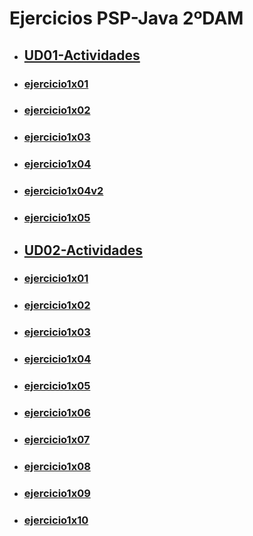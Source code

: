 # Ejercicios PSP-Java 2ºDAM

- ## [UD01-Actividades](UD01-Actividades.pdf)
- ### [ejercicio1x01](EjerciciosPSP/src/unidad1/ejercicio1x01)
- ### [ejercicio1x02](EjerciciosPSP/src/unidad1/ejercicio1x02)
- ### [ejercicio1x03](EjerciciosPSP/src/unidad1/ejercicio1x03)
- ### [ejercicio1x04](EjerciciosPSP/src/unidad1/ejercicio1x04)
- ### [ejercicio1x04v2](EjerciciosPSP/src/unidad1/ejercicio1x04v2)
- ### [ejercicio1x05](EjerciciosPSP/src/unidad1/ejercicio1x05)

- ## [UD02-Actividades](UD02-Actividades.pdf)
- ### [ejercicio1x01](EjerciciosPSP/src/unidad2/ejercicio1x01)
- ### [ejercicio1x02](EjerciciosPSP/src/unidad2/ejercicio1x02)
- ### [ejercicio1x03](EjerciciosPSP/src/unidad2/ejercicio1x03)
- ### [ejercicio1x04](EjerciciosPSP/src/unidad2/ejercicio1x04)
- ### [ejercicio1x05](EjerciciosPSP/src/unidad2/ejercicio1x05)
- ### [ejercicio1x06](EjerciciosPSP/src/unidad2/ejercicio1x06)
- ### [ejercicio1x07](EjerciciosPSP/src/unidad2/ejercicio1x07)
- ### [ejercicio1x08](EjerciciosPSP/src/unidad2/ejercicio1x09)
- ### [ejercicio1x09](EjerciciosPSP/src/unidad2/ejercicio1x08)
- ### [ejercicio1x10](EjerciciosPSP/src/unidad2/ejercicio1x10)